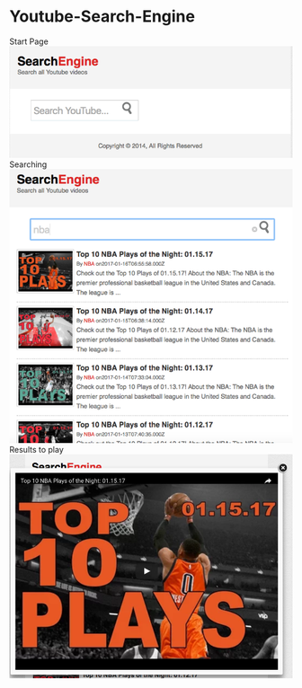 # Youtube-Search-Engine
Start Page<br />
  ![Alt text](/screenshot/UI.png?raw=true "Start Page")
Searching<br />
  ![Alt text](/screenshot/Search.png?raw=true "Searching")
Results to play<br />
  ![Alt text](/screenshot/result.png?raw=true "Result")

